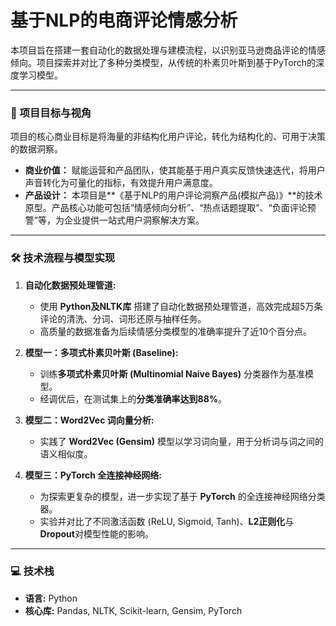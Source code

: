 # 基于NLP的电商评论情感分析

本项目旨在搭建一套自动化的数据处理与建模流程，以识别亚马逊商品评论的情感倾向。项目探索并对比了多种分类模型，从传统的朴素贝叶斯到基于PyTorch的深度学习模型。

---

### 🎯 项目目标与视角

项目的核心商业目标是将海量的非结构化用户评论，转化为结构化的、可用于决策的数据洞察。

* **商业价值：** 赋能运营和产品团队，使其能基于用户真实反馈快速迭代，将用户声音转化为可量化的指标，有效提升用户满意度。
* **产品设计：** 本项目是**《基于NLP的用户评论洞察产品(模拟产品)》**的技术原型。产品核心功能可包括“情感倾向分析”、“热点话题提取”、“负面评论预警”等，为企业提供一站式用户洞察解决方案。

---

### 🛠️ 技术流程与模型实现

1.  **自动化数据预处理管道:**
    * 使用 **Python及NLTK库** 搭建了自动化数据预处理管道，高效完成超5万条评论的清洗、分词、词形还原与抽样任务。
    * 高质量的数据准备为后续情感分类模型的准确率提升了近10个百分点。

2.  **模型一：多项式朴素贝叶斯 (Baseline):**
    * 训练**多项式朴素贝叶斯 (Multinomial Naive Bayes)** 分类器作为基准模型。
    * 经调优后，在测试集上的**分类准确率达到88%**。

3.  **模型二：Word2Vec 词向量分析:**
    * 实践了 **Word2Vec (Gensim)** 模型以学习词向量，用于分析词与词之间的语义相似度。

4.  **模型三：PyTorch 全连接神经网络:**
    * 为探索更复杂的模型，进一步实现了基于 **PyTorch** 的全连接神经网络分类器。
    * 实验并对比了不同激活函数 (ReLU, Sigmoid, Tanh)、**L2正则化**与**Dropout**对模型性能的影响。

---


### 💻 技术栈

* **语言:** Python
* **核心库:** Pandas, NLTK, Scikit-learn, Gensim, PyTorch
